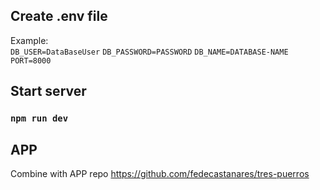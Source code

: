 ## Create .env file  
Example:  
`DB_USER=DataBaseUser` 
`DB_PASSWORD=PASSWORD` 
`DB_NAME=DATABASE-NAME` 
`PORT=8000`  

## Start server
### `npm run dev`  
  
## APP
Combine with APP repo
https://github.com/fedecastanares/tres-puerros
